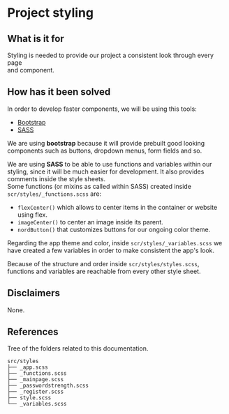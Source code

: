 # Project styling


## What is it for

Styling is needed to provide our project a consistent look through every page\
and component.


## How has it been solved

In order to develop faster components, we will be using this tools:
* [Bootstrap](https://react-bootstrap.github.io/components/alerts)
* [SASS](https://sass-lang.com/)

We are using **bootstrap** because it will provide prebuilt good looking
components such as buttons, dropdown menus, form fields and so.

We are using **SASS** to be able to use functions and variables within our
styling, since it will be much easier for development. It also provides comments
inside the style sheets.  
Some functions (or mixins as called within SASS) created inside
`scr/styles/_functions.scss` are:
* `flexCenter()` which allows to center items in the container or website using flex.
* `imageCenter()` to center an image inside its parent.
* `nordButton()` that customizes buttons for our ongoing color theme.

Regarding the app theme and color, inside `scr/styles/_variables.scss` we have
created a few variables in order to make consistent the app's look.

Because of the structure and order inside `scr/styles/styles.scss`, functions and
variables are reachable from every other style sheet.


## Disclaimers

None.


## References

Tree of the folders related to this documentation.

```
src/styles
├── _app.scss
├── _functions.scss
├── _mainpage.scss
├── _passwordstrength.scss
├── _register.scss
├── style.scss
└── _variables.scss
```
